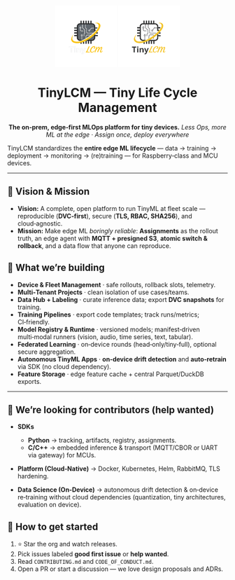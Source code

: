 <div align="center">

<p>
  <img src="../logo/logo_light.png#gh-light-mode-only" alt="TinyLCM" width="140" />
  <img src="../logo/logo_dark.png#gh-dark-mode-only"  alt="TinyLCM" width="140" />
</p>

# TinyLCM — Tiny Life Cycle Management

**The on‑prem, edge‑first MLOps platform for tiny devices.**
*Less Ops, more ML at the edge · Assign once, deploy everywhere*

</div>

TinyLCM standardizes the **entire edge ML lifecycle** — data → training → deployment → monitoring → (re)training — for Raspberry‑class and MCU devices.

---

## 🎯 Vision & Mission

* **Vision:** A complete, open platform to run TinyML at fleet scale — reproducible (**DVC‑first**), secure (**TLS, RBAC, SHA256**), and cloud‑agnostic.
* **Mission:** Make edge ML *boringly reliable*: **Assignments** as the rollout truth, an edge agent with **MQTT + presigned S3**, **atomic switch & rollback**, and a data flow that anyone can reproduce.

## 🧭 What we’re building

* **Device & Fleet Management** · safe rollouts, rollback slots, telemetry.
* **Multi‑Tenant Projects** · clean isolation of use cases/teams.
* **Data Hub + Labeling** · curate inference data; export **DVC snapshots** for training.
* **Training Pipelines** · export code templates; track runs/metrics; CI‑friendly.
* **Model Registry & Runtime** · versioned models; manifest‑driven multi‑modal runners (vision, audio, time series, text, tabular).
* **Federated Learning** · on‑device rounds (head‑only/tiny‑full), optional secure aggregation.
* **Autonomous TinyML Apps** · **on‑device drift detection** and **auto‑retrain** via SDK (no cloud dependency).
* **Feature Storage** · edge feature cache + central Parquet/DuckDB exports.

---

## 🙌 We’re looking for contributors (help wanted)

* **SDKs**

  * **Python** → tracking, artifacts, registry, assignments.
  * **C/C++** → embedded inference & transport (MQTT/CBOR or UART via gateway) for MCUs.
* **Platform (Cloud‑Native)** → Docker, Kubernetes, Helm, RabbitMQ, TLS hardening.
* **Data Science (On‑Device)** → autonomous drift detection & on‑device re‑training without cloud dependencies (quantization, tiny architectures, evaluation on device).

## 🚀 How to get started

1. ⭐ Star the org and watch releases.
2. Pick issues labeled **good first issue** or **help wanted**.
3. Read `CONTRIBUTING.md` and `CODE_OF_CONDUCT.md`.
4. Open a PR or start a discussion — we love design proposals and ADRs.

